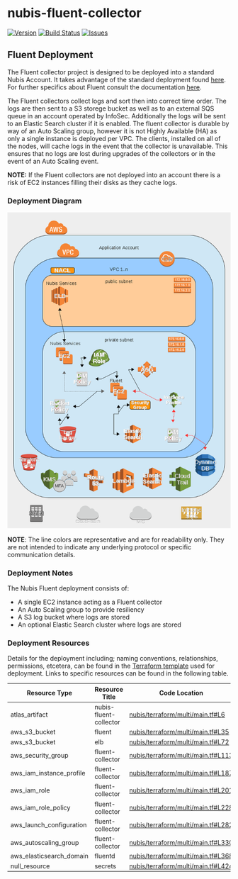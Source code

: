 # nubis-fluent-collector

[![Version](https://img.shields.io/github/release/nubisproject/nubis-fluent-collector.svg?maxAge=2592000)](https://github.com/nubisproject/nubis-fluent-collector/releases)
[![Build Status](https://img.shields.io/travis/nubisproject/nubis-fluent-collector/master.svg?maxAge=2592000)](https://travis-ci.org/nubisproject/nubis-fluent-collector)
[![Issues](https://img.shields.io/github/issues/nubisproject/nubis-fluent-collector.svg?maxAge=2592000)](https://github.com/nubisproject/nubis-fluent-collector/issues)

## Fluent Deployment
The Fluent collector project is designed to be deployed into a standard Nubis Account. It takes advantage of the standard deployment found [here](https://github.com/nubisproject/nubis-docs/blob/master/DEPLOYMENT_OVERVIEW.md). For further specifics about Fluent consult the documentation [here](http://docs.fluentd.org/articles/quickstart).

The Fluent collectors collect logs and sort then into correct time order. The logs are then sent to a S3 storege bucket as well as to an external SQS queue in an account operated by InfoSec. Additionally the logs will be sent to an Elastic Search cluster if it is enabled. The fluent collector is durable by way of an Auto Scaling group, however it is not Highly Available (HA) as only a single instance is deployed per VPC. The clients, installed on all of the nodes, will cache logs in the event that the collector is unavailable. This ensures that no logs are lost during upgrades of the collectors or in the event of an Auto Scaling event.

**NOTE:** If the Fluent collectors are not deployed into an account there is a risk of EC2 instances filling their disks as they cache logs.

### Deployment Diagram
![Deployment Diagram](media/Nubis_Fluent_Diagram.png "Deployment Diagram")

**NOTE**: The line colors are representative and are for readability only. They are not intended to indicate any underlying protocol or specific communication details.

### Deployment Notes
The Nubis Fluent deployment consists of:
 - A single EC2 instance acting as a Fluent collector
 - An Auto Scaling group to provide resiliency
 - A S3 log bucket where logs are stored
 - An optional Elastic Search cluster where logs are stored

### Deployment Resources
Details for the deployment including; naming conventions, relationships, permissions, etcetera, can be found in the [Terraform template](nubis/terraform/multi/main.tf) used for deployment. Links to specific resources can be found in the following table.

|Resource Type|Resource Title|Code Location|
|-------------|--------------|-------------|
|atlas_artifact|nubis-fluent-collector|[nubis/terraform/multi/main.tf#L6](nubis/terraform/multi/main.tf#L6)|
|aws_s3_bucket|fluent|[nubis/terraform/multi/main.tf#L35](nubis/terraform/multi/main.tf#L35)|
|aws_s3_bucket|elb|[nubis/terraform/multi/main.tf#L72](nubis/terraform/multi/main.tf#L72)|
|aws_security_group|fluent-collector|[nubis/terraform/multi/main.tf#L113](nubis/terraform/multi/main.tf#L113)|
|aws_iam_instance_profile|fluent-collector|[nubis/terraform/multi/main.tf#L187](nubis/terraform/multi/main.tf#L187)|
|aws_iam_role|fluent-collector|[nubis/terraform/multi/main.tf#L201](nubis/terraform/multi/main.tf#L201)|
|aws_iam_role_policy|fluent-collector|[nubis/terraform/multi/main.tf#L228](nubis/terraform/multi/main.tf#L228)|
|aws_launch_configuration|fluent-collector|[nubis/terraform/multi/main.tf#L282](nubis/terraform/multi/main.tf#L282)|
|aws_autoscaling_group|fluent-collector|[nubis/terraform/multi/main.tf#L330](nubis/terraform/multi/main.tf#L330)|
|aws_elasticsearch_domain|fluentd|[nubis/terraform/multi/main.tf#L368](nubis/terraform/multi/main.tf#L368)|
|null_resource|secrets|[nubis/terraform/multi/main.tf#L424](nubis/terraform/multi/main.tf#L424)|
